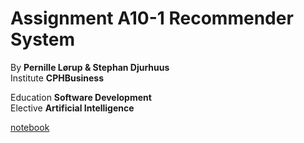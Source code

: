 # Assignment A10-1 Recommender System

By **Pernille Lørup & Stephan Djurhuus**  
Institute **CPHBusiness**  
  
Education **Software Development**  
Elective **Artificial Intelligence**  

[notebook](notebook.ipynb)